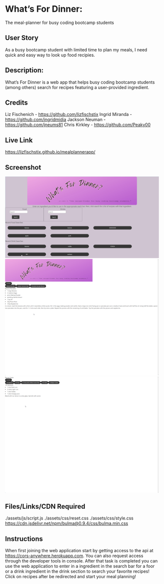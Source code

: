 # What’s For Dinner: 
The meal-planner for busy coding bootcamp students
## User Story
As a busy bootcamp student with limited time to plan my meals, I need quick and easy way to look up food recipies.
## Description:
What’s For Dinner is a web app that helps busy coding bootcamp students (among others) search for recipes featuring a user-provided ingredient.
## Credits
Liz Fischenich - https://github.com/lizfischstix
Ingrid Miranda - https://github.com/ingridmidia
Jackson Neuman - https://github.com/jneums81
Chris Kirkley - https://github.com/Peaky00
## Live Link
https://lizfischstix.github.io/mealplannerapp/
## Screenshot
![1st Page](image.png)
![2nd Page Food Results](image-1.png)
![3rd Page Drink Results](image-2.png)
## Files/Links/CDN Required
./assets/js/script.js
./assets/css/reset.css
./assets/css/style.css  
https://cdn.jsdelivr.net/npm/bulma@0.9.4/css/bulma.min.css
## Instructions
When first joining the web application start by getting access to the api at https://cors-anywhere.herokuapp.com. You can also request access through the developer tools in console. After that task is completed you can use the web application to enter in a ingredient in the search bar for a foor or a drink ingredient in the drink section to search your favorite recipes! Click on recipes after be redirected and start your meal planning!